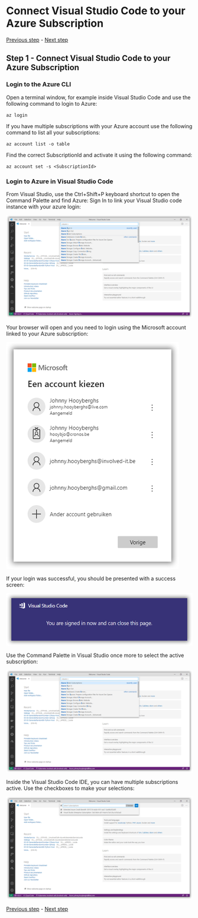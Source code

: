 # Connect Visual Studio Code to your Azure Subscription

[Previous step](step-09.md) - [Next step](step-11.md)

## Step 1 - Connect Visual Studio Code to your Azure Subscription

### Login to the Azure CLI

Open a terminal window, for example inside Visual Studio Code and use the following command to login to Azure:

```
az login
```

If you have multiple subscriptions with your Azure account use the following command to list all your subscriptions:

```
az account list -o table
```

Find the correct SubscriptionId and activate it using the following command:

```
az account set -s <SubscriptionId>
```

### Login to Azure in Visual Studio Code

From Visual Studio, use the Ctrl+Shift+P keyboard shortcut to open the Command Palette and find Azure: Sign In to link your Visual Studio code instance with your azure login:

![Azure: Sign In from Visual Studio Code](images/sshot-45.png)

Your browser will open and you need to login using the Microsoft account linked to your Azure subscription:

![Microsoft Account](images/sshot-46.png)

If your login was successful, you should be presented with a success screen:

![Azure: Sign In from Visual Studio Code](images/sshot-47.png)

Use the Command Palette in Visual Studio once more to select the active subscription:

![Azure: Sign In from Visual Studio Code](images/sshot-48.png)

Inside the Visual Studio Code IDE, you can have multiple subscriptions active. Use the checkboxes to make your selections:

![Azure: Sign In from Visual Studio Code](images/sshot-49.png)

[Previous step](step-09.md) - [Next step](step-11.md)